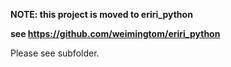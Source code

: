 **NOTE: this project is moved to eriri_python**  

**see https://github.com/weimingtom/eriri_python**  

Please see subfolder.  
